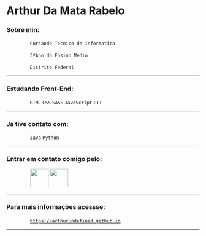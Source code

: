 # Arthur Da Mata Rabelo

### Sobre min:


⠀⠀⠀⠀⠀⠀<code>Cursando Tecnico de informatica</code>

⠀⠀⠀⠀⠀⠀<code>3ºAno do Ensino Médio</code>

⠀⠀⠀⠀⠀⠀<code>Distrito Federal</code>

---
### Estudando Front-End: 


⠀⠀⠀⠀⠀⠀`HTML` `CSS` `SASS` `JavaScript` `GIT`

---
### Ja tive contato com:


⠀⠀⠀⠀⠀⠀`Java` `Python`

---
### Entrar em contato comigo pelo:


⠀⠀⠀⠀⠀⠀<code><a href="https://www.linkedin.com/in/arthur-rabelo-5663871b6/"><img width="48px" src="https://img.icons8.com/wired/64/000000/linkedin--v1.png" /></a></code> <code><a href="https://api.whatsapp.com/send?phone=5561995022477"><img width="48px" src="https://img.icons8.com/wired/64/000000/whatsapp.png" /></a></code>

---
### Para mais informações acessse:


⠀⠀⠀⠀⠀⠀<code>https://arthurundefined.github.io</code>

---
